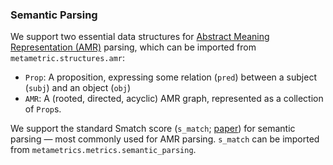 ### Semantic Parsing

We support two essential data structures for [Abstract Meaning Representation (AMR)](https://aclanthology.org/W13-2322/)
parsing, which can be imported from `metametric.structures.amr`:

- `Prop`: A proposition, expressing some relation (`pred`) between a subject (`subj`) and an object (`obj`)
- `AMR`: A (rooted, directed, acyclic) AMR graph, represented as a collection of `Prop`s.

We support the standard Smatch score (`s_match`; [paper](https://aclanthology.org/P13-2131/)) for semantic parsing
&mdash; most commonly used for AMR parsing. `s_match` can be imported from `metametrics.metrics.semantic_parsing`.
